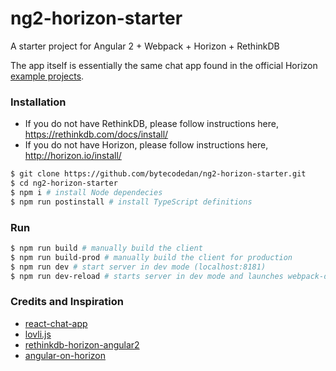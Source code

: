 # ng2-horizon-starter
A starter project for Angular 2 + Webpack + Horizon + RethinkDB

The app itself is essentially the same chat app found in the official Horizon [example projects](https://github.com/rethinkdb/horizon/tree/next/examples).

### Installation
* If you do not have RethinkDB, please follow instructions here, https://rethinkdb.com/docs/install/
* If you do not have Horizon, please follow instructions here, http://horizon.io/install/

``` bash
$ git clone https://github.com/bytecodedan/ng2-horizon-starter.git
$ cd ng2-horizon-starter
$ npm i # install Node dependecies
$ npm run postinstall # install TypeScript definitions
```

### Run
``` bash
$ npm run build # manually build the client 
$ npm run build-prod # manually build the client for production 
$ npm run dev # start server in dev mode (localhost:8181)
$ npm run dev-reload # starts server in dev mode and launches webpack-dev-server (live reload on localhost:8282)
```

### Credits and Inspiration
* [react-chat-app](https://github.com/rethinkdb/horizon/tree/next/examples/react-chat-app)
* [lovli.js](https://github.com/flipace/lovli.js)
* [rethinkdb-horizon-angular2](https://github.com/yagoferrer/rethinkdb-horizon-angular2)
* [angular-on-horizon](https://github.com/otodockal/angular-on-horizon)